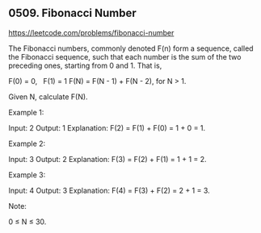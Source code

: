 ## 0509. Fibonacci Number

https://leetcode.com/problems/fibonacci-number

The Fibonacci numbers, commonly denoted F(n) form a sequence, called the Fibonacci sequence, such that each number is the sum of the two preceding ones, starting from 0 and 1. That is,

F(0) = 0,   F(1) = 1
F(N) = F(N - 1) + F(N - 2), for N > 1.

Given N, calculate F(N).

Example 1:

Input: 2
Output: 1
Explanation: F(2) = F(1) + F(0) = 1 + 0 = 1.

Example 2:

Input: 3
Output: 2
Explanation: F(3) = F(2) + F(1) = 1 + 1 = 2.

Example 3:

Input: 4
Output: 3
Explanation: F(4) = F(3) + F(2) = 2 + 1 = 3.

Note:

0 ≤ N ≤ 30.
